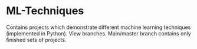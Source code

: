 # ML-Techniques
Contains projects which demonstrate different machine learning techniques (implemented in Python). View branches. Main/master branch contains only finished sets of projects.
